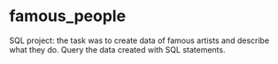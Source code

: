# famous_people
SQL project: the task was to create data of famous artists and describe what they do. Query the data created with SQL statements.
